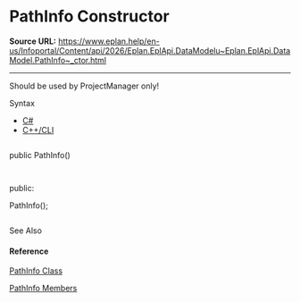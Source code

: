 # PathInfo Constructor

**Source URL:** https://www.eplan.help/en-us/Infoportal/Content/api/2026/Eplan.EplApi.DataModelu~Eplan.EplApi.DataModel.PathInfo~_ctor.html

---

Should be used by ProjectManager only!

Syntax

- [C#](#i-syntax-CS)
- [C++/CLI](#i-syntax-CPP2005)

```
```
public PathInfo()
```
```

```
```
public:
PathInfo();
```
```



See Also

#### Reference

[PathInfo Class](Eplan.EplApi.DataModelu~Eplan.EplApi.DataModel.PathInfo.html)
  
[PathInfo Members](Eplan.EplApi.DataModelu~Eplan.EplApi.DataModel.PathInfo_members.html)